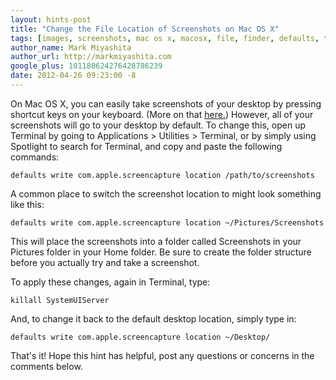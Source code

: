 ```yaml
---
layout: hints-post
title: "Change the File Location of Screenshots on Mac OS X"
tags: [images, screenshots, mac os x, macosx, file, finder, defaults, terminal]
author_name: Mark Miyashita
author_url: http://markmiyashita.com
google_plus: 101180624276428786239
date: 2012-04-26 09:23:00 -8
---
```


On Mac OS X, you can easily take screenshots of your desktop by pressing shortcut keys on your keyboard. (More on that <a href="{{site.url}}/how-to-measure-screen-elements-in-pixels/">here.</a>) However, all of your screenshots will go to your desktop by default. To change this, open up Terminal by going to Applications > Utilities > Terminal, or by simply using Spotlight to search for Terminal, and copy and paste the following commands:

    defaults write com.apple.screencapture location /path/to/screenshots
    
A common place to switch the screenshot location to might look something like this:

    defaults write com.apple.screencapture location ~/Pictures/Screenshots
    
This will place the screenshots into a folder called Screenshots in your Pictures folder in your Home folder. Be sure to create the folder structure before you actually try and take a screenshot.

To apply these changes, again in Terminal, type:

    killall SystemUIServer
    
And, to change it back to the default desktop location, simply type in:

    defaults write com.apple.screencapture location ~/Desktop/

That's it! Hope this hint has helpful, post any questions or concerns in the comments below.